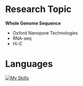 # Research Topic
 **Whole Genome Sequence**
- Oxford Nanopore Technologies
- RNA-seq
- Hi-C  

# Languages
[![My Skills](https://skillicons.dev/icons?i=python,r)](https://skillicons.dev)
<!---
yukiito0914/yukiito0914 is a ✨ special ✨ repository because its `README.md` (this file) appears on your GitHub profile.
You can click the Preview link to take a look at your changes.
--->
